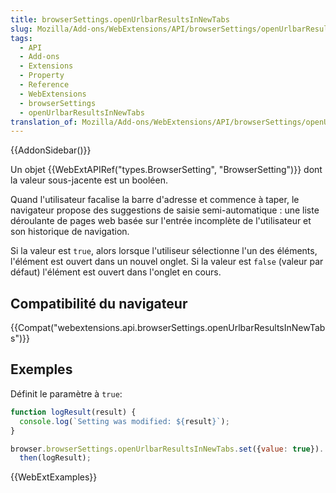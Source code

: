 ```yaml
---
title: browserSettings.openUrlbarResultsInNewTabs
slug: Mozilla/Add-ons/WebExtensions/API/browserSettings/openUrlbarResultsInNewTabs
tags:
  - API
  - Add-ons
  - Extensions
  - Property
  - Reference
  - WebExtensions
  - browserSettings
  - openUrlbarResultsInNewTabs
translation_of: Mozilla/Add-ons/WebExtensions/API/browserSettings/openUrlbarResultsInNewTabs
---
```


{{AddonSidebar()}}

Un objet {{WebExtAPIRef("types.BrowserSetting", "BrowserSetting")}} dont la valeur sous-jacente est un booléen.

Quand l'utilisateur facalise la barre d'adresse et commence à taper, le navigateur propose des suggestions de saisie semi-automatique : une liste déroulante de pages web basée sur l'entrée incomplète de l'utilisateur et son historique de navigation.

Si la valeur est `true`, alors lorsque l'utiliseur sélectionne l'un des éléments, l'élément est ouvert dans un nouvel onglet. Si la valeur est `false` (valeur par défaut) l'élément est ouvert dans l'onglet en cours.

## Compatibilité du navigateur

{{Compat("webextensions.api.browserSettings.openUrlbarResultsInNewTabs")}}

## Exemples

Définit le paramètre à `true`:

```js
function logResult(result) {
  console.log(`Setting was modified: ${result}`);
}

browser.browserSettings.openUrlbarResultsInNewTabs.set({value: true}).
  then(logResult);
```

{{WebExtExamples}}
